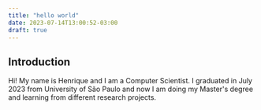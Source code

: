 ```yaml
---
title: "hello world"
date: 2023-07-14T13:00:52-03:00
draft: true
---
```


## Introduction

Hi! My name is Henrique and I am a Computer Scientist.
 I graduated in July 2023 from University of São Paulo and now I am doing my Master's degree and learning from different research projects.

 
